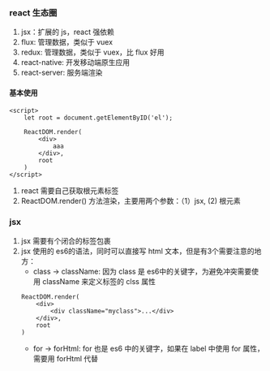 ### react 生态圈

1. jsx：扩展的 js，react 强依赖
2. flux: 管理数据，类似于 vuex
3. redux: 管理数据，类似于 vuex，比 flux 好用
4. react-native: 开发移动端原生应用
5. react-server: 服务端渲染

#### 基本使用
```
<script>
	let root = document.getElementByID('el');

	ReactDOM.render(
		<div>
			aaa
		</div>,
		root
	)
</script>

```

1. react 需要自己获取根元素标签
2. ReactDOM.render() 方法渲染，主要用两个参数：（1）jsx, (2) 根元素

### jsx
1. jsx 需要有个闭合的标签包裹
2. jsx 使用的 es6的语法，同时可以直接写 html 文本，但是有3个需要注意的地方：
	* class -> className: 因为 class 是 es6中的关键字，为避免冲突需要使用 className 来定义标签的 clss 属性
	```
	ReactDOM.render(
		<div>
			<div className="myclass">...</div>
		</div>,
		root
	)
	```
	* for -> forHtml: for 也是 es6 中的关键字，如果在 label 中使用 for 属性，需要用 forHtml 代替



